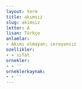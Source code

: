 ```yaml
---
layout: term
title: akımsız
slug: akimsiz
letter: A
lisan: Türkçe
anlamlar:
- Akımı olmayan; cereyansız
ozellikler:
- - sıfat
ornekler:
- - ''
orneklerkaynak:
- - ''
---
```

